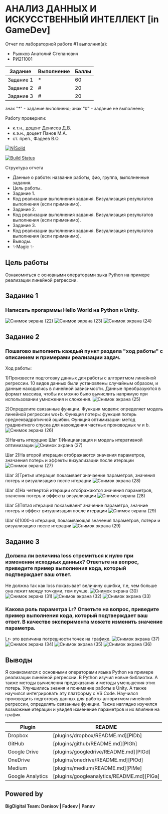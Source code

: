 # АНАЛИЗ ДАННЫХ И ИСКУССТВЕННЫЙ ИНТЕЛЛЕКТ [in GameDev]
Отчет по лабораторной работе #1 выполнил(а):
- Рыжков Анатолий Степанович
- РИ211001

| Задание | Выполнение | Баллы |
| ------ | ------ | ------ |
| Задание 1 | * | 60 |
| Задание 2 | # | 20 |
| Задание 3 | # | 20 |

знак "*" - задание выполнено; знак "#" - задание не выполнено;

Работу проверили:
- к.т.н., доцент Денисов Д.В.
- к.э.н., доцент Панов М.А.
- ст. преп., Фадеев В.О.

[![N|Solid](https://cldup.com/dTxpPi9lDf.thumb.png)](https://nodesource.com/products/nsolid)

[![Build Status](https://travis-ci.org/joemccann/dillinger.svg?branch=master)](https://travis-ci.org/joemccann/dillinger)

Структура отчета

- Данные о работе: название работы, фио, группа, выполненные задания.
- Цель работы.
- Задание 1.
- Код реализации выполнения задания. Визуализация результатов выполнения (если применимо).
- Задание 2.
- Код реализации выполнения задания. Визуализация результатов выполнения (если применимо).
- Задание 3.
- Код реализации выполнения задания. Визуализация результатов выполнения (если применимо).
- Выводы.
- ✨Magic ✨

## Цель работы
Ознакомиться с основными операторами зыка Python на примере реализации линейной регрессии.

## Задание 1
### Написать прогарммы Hello World на Python и Unity.

![Снимок экрана (22)]([https://github.com/tvixer/-/blob/dced14e3aaee58119c7f612eaaa0ce045deccf4b/%D0%A0%D0%B0%D0%B1%D0%BE%D1%82%D0%B0%20%D0%BA%D0%BE%D0%B4%D0%B0%20%D0%B2%20Unity.jpg])
![Снимок экрана (23)](https://user-images.githubusercontent.com/114180894/192596422-949577ff-db5b-43c3-9a91-72c6b05c3b91.png)
![Снимок экрана (24)](https://user-images.githubusercontent.com/114180894/192596425-a67e3dd4-d7f9-44a9-9c93-67171d8dd9fc.png)

## Задание 2
### Пошагово выполнить каждый пункт раздела "ход работы" с описанием и примерами реализации задач.
Ход работы:

1)Произвести подготовку данных для работы с алгоритмом линейной регрессии. 10 видов данных были установлены случайным образом, и данные находились в линейной зависимости. Данные преобразуются в формат массива, чтобы их можно было вычислить напрямую при использовании умножения и сложения.
![Снимок экрана (25)](https://user-images.githubusercontent.com/114180894/192604408-37438159-4541-456d-ba0e-b2c8df8fcec3.png)

2)Определите связанные функции. Функция модели: определяет модель линейной регрессии wx+b. Функция потерь: функция потерь среднеквадратичной ошибки. Функция оптимизации: метод градиентного спуска для нахождения частных производных w и b.
![Снимок экрана (26)](https://user-images.githubusercontent.com/114180894/192604529-bc5de1e2-0a67-46e6-82f0-bf23a1c3ef21.png)

3)Начать итерацию
Шаг 1)Инициаизация и модель итеративной оптимизации
![Снимок экрана (27)](https://user-images.githubusercontent.com/114180894/192604706-b7fa5b1a-ec1d-4d8a-8590-736779b75e4d.png)

Шаг 2)На второй итерации отображаются значения параметров, значаения потерь и эффекты визуализации после итерации
![Снимок экрана (27)](https://user-images.githubusercontent.com/114180894/192604892-63c8fe75-c880-42b2-8122-8790205cd6d6.png)

Шаг 3)Третья итерация показывает значаение параметров, значения потерь и визуализацию после итерации 
![Снимок экрана (28)](https://user-images.githubusercontent.com/114180894/192605132-de4a81cc-2b8c-471d-af0d-a7a99537d0d0.png)

Шаг 4)На четвертой итерации отображаются значения параметров, значения потерь и эффекты визуализации
![Снимок экрана (28)](https://user-images.githubusercontent.com/114180894/192605296-ea4cd53f-f631-4e5a-94b6-65b1d4651758.png)

Шаг 5)Пятая итерация показываент значение параметра, значние потерь и эффект визуализации после итерации
![Снимок экрана (29)](https://user-images.githubusercontent.com/114180894/192605438-2a78280c-0320-4b1f-9c29-952bcf79359d.png)

Шаг 6)1000-я итерация, показывающая значения параметров, потери и визуализацию после итерации
![Снимок экрана (29)](https://user-images.githubusercontent.com/114180894/192605650-146195c7-b45c-4b13-b1de-cbdf8fa9e25f.png)

## Задание 3
### Должна ли величина loss стремиться к нулю при изменении исходных данных? Ответьте на вопрос, приведите пример выполнения кода, который подтверждает ваш ответ.
Не должна так как loss показывает величину ошибки, т.е, чем больше она лежит между точками, тем лучше.
![Снимок экрана (30)](https://user-images.githubusercontent.com/114180894/192610036-0f343fb2-988c-4cd9-9a00-1e2f73f95456.png)
![Снимок экрана (31)](https://user-images.githubusercontent.com/114180894/192610039-3cbf491e-cb5f-4ed4-af33-22f83f532e55.png)
![Снимок экрана (32)](https://user-images.githubusercontent.com/114180894/192610042-dd274899-f9fc-4ae5-8dd1-07bdcefd2b54.png)
![Снимок экрана (33)](https://user-images.githubusercontent.com/114180894/192610045-40074b88-b424-4fc8-bc56-bac05367f8c9.png)

### Какова роль параметра Lr? Ответьте на вопрос, приведите пример выполнения кода, который подтверждает ваш ответ. В качестве эксперимента можете изменить значение параметра.
Lr- это величина погрешности точек на графике. 
![Снимок экрана (37)](https://user-images.githubusercontent.com/114180894/192610494-41aae35e-4e14-4e69-8535-d424be0f2caa.png)
![Снимок экрана (34)](https://user-images.githubusercontent.com/114180894/192610499-608f925c-6d75-4262-8575-cdea17d7ce1c.png)
![Снимок экрана (35)](https://user-images.githubusercontent.com/114180894/192610503-6d19e903-ae7e-487e-84b3-eb27e06cef89.png)
![Снимок экрана (36)](https://user-images.githubusercontent.com/114180894/192610504-4fb06c61-2e7a-4687-84c6-fe5d419607e2.png)


## Выводы

Я ознакомился с основными операторами языка Python на примере реализации линейной регрессии. В Python изучил новые библиотки. А также методы вычисления  предсказания и методы уменьшения этих потерь. Улучшились знания и понимание работы в Unity. А также научился интегрировать эту платформу с VS Code. Научился производить подготовку данных для работы алгоритмом линейной регрессии, определять связанные функции. Также наглядно изучился возможные итерации и увидел изменение параметров и их влияние на график 

| Plugin | README |
| ------ | ------ |
| Dropbox | [plugins/dropbox/README.md][PlDb] |
| GitHub | [plugins/github/README.md][PlGh] |
| Google Drive | [plugins/googledrive/README.md][PlGd] |
| OneDrive | [plugins/onedrive/README.md][PlOd] |
| Medium | [plugins/medium/README.md][PlMe] |
| Google Analytics | [plugins/googleanalytics/README.md][PlGa] |

## Powered by

**BigDigital Team: Denisov | Fadeev | Panov**
